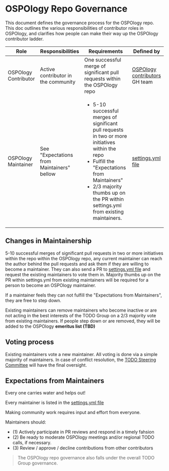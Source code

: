 # OSPOlogy Repo Governance

This document defines the governance process for the OSPOlogy repo. This doc outlines the various responsibilities of contributor roles in OSPOlogy, and clarifies how people can make their way up the OSPOlogy contributor ladder.

| Role | Responsibilities | Requirements | Defined by |
| -----| ---------------- | ------------ | -------|
| OSPOlogy Contributor | Active contributor in the community | One successful merge of significant pull requests within the OSPOlogy repo | [OSPOlogy contributors ](https://github.com/orgs/todogroup/teams/ospology-contributors) GH team|
| OSPOlogy Maintainer | See "Expectations from Maintainers" bellow| <ul><li>5-10 successful merges of significant pull requests in two or more initiatives within the repo</li><li>Fulfill the "Expectations from Maintainers"</li><li>2/3 majority thumbs up on the PR within settings.yml from existing maintainers.</li></ul> | [settings.yml file](https://github.com/todogroup/ospology/blob/main/.github/settings.yml#L18)|

## Changes in Maintainership

5-10 successful merges of significant pull requests in two or more initiatives within the repo within the OSPOlogy repo, any current maintainer can reach the author behind the pull requests and ask them if they are willing to become a maintainer. They can also send a PR to [settings.yml file](https://github.com/todogroup/ospology/blob/main/.github/settings.yml#L18) and request the existing maintainers to vote them in. Majority thumbs up on the PR within settings.yml from existing maintainers will be required for a person to become an OSPOlogy maintainer.

If a maintainer feels they can not fulfill the "Expectations from Maintainers", they are free to step down.

Existing maintainers can remove maintainers who become inactive or are not acting in the best interests of the TODO Group on a 2/3 majority vote from existing maintainers. If people step down or are removed, they will be added to the OSPOlogy **emeritus list (TBD)**

## Voting process

Existing maintainers vote a new maintainer. All voting is done via a simple majority of maintainers.
In case of conflict resolution, the [TODO Steering Committee](https://github.com/todogroup/governance/blob/master/CHARTER.adoc) will have the final oversight.

## Expectations from Maintainers

Every one carries water and helps out!

Every maintainer is listed in the [settings.yml file](https://github.com/todogroup/ospology/blob/main/.github/settings.yml#L18) 

Making community work requires input and effort from everyone.

Maintainers should:
* (1) Actively participate in PR reviews and respond in a timely fahsion 
* (2) Be ready to moderate OSPOlogy meetings and/or regional TODO calls, if necessary.
* (3) Review / approve / decline contributions from other contributors 


> The OSPOlogy repo governance also falls under the overall TODO Group governance.
